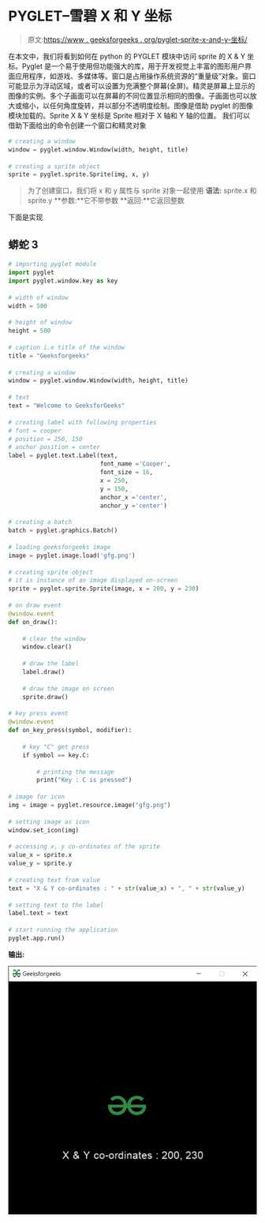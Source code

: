 # PYGLET–雪碧 X 和 Y 坐标

> 原文:[https://www . geeksforgeeks . org/pyglet-sprite-x-and-y-坐标/](https://www.geeksforgeeks.org/pyglet-sprite-x-and-y-co-ordinates/)

在本文中，我们将看到如何在 python 的 PYGLET 模块中访问 sprite 的 X & Y 坐标。Pyglet 是一个易于使用但功能强大的库，用于开发视觉上丰富的图形用户界面应用程序，如游戏、多媒体等。窗口是占用操作系统资源的“重量级”对象。窗口可能显示为浮动区域，或者可以设置为充满整个屏幕(全屏)。精灵是屏幕上显示的图像的实例。多个子画面可以在屏幕的不同位置显示相同的图像。子画面也可以放大或缩小，以任何角度旋转，并以部分不透明度绘制。图像是借助 pyglet 的图像模块加载的。Sprite X & Y 坐标是 Sprite 相对于 X 轴和 Y 轴的位置。
我们可以借助下面给出的命令创建一个窗口和精灵对象

```py
# creating a window
window = pyglet.window.Window(width, height, title)

# creating a sprite object
sprite = pyglet.sprite.Sprite(img, x, y)
```

> 为了创建窗口，我们将 x 和 y 属性与 sprite 对象一起使用
> **语法:** sprite.x 和 sprite.y
> **参数:**它不带参数
> **返回:**它返回整数

下面是实现

## 蟒蛇 3

```py
# importing pyglet module 
import pyglet 
import pyglet.window.key as key

# width of window 
width = 500

# height of window 
height = 500

# caption i.e title of the window 
title = "Geeksforgeeks"

# creating a window 
window = pyglet.window.Window(width, height, title) 

# text  
text = "Welcome to GeeksforGeeks"

# creating label with following properties
# font = cooper
# position = 250, 150
# anchor position = center
label = pyglet.text.Label(text, 
                          font_name ='Cooper', 
                          font_size = 16, 
                          x = 250,  
                          y = 150, 
                          anchor_x ='center',  
                          anchor_y ='center')

# creating a batch 
batch = pyglet.graphics.Batch()

# loading geeksforgeeks image
image = pyglet.image.load('gfg.png')

# creating sprite object
# it is instance of an image displayed on-screen
sprite = pyglet.sprite.Sprite(image, x = 200, y = 230)

# on draw event 
@window.event 
def on_draw(): 

    # clear the window 
    window.clear() 

    # draw the label
    label.draw() 

    # draw the image on screen
    sprite.draw()

# key press event     
@window.event 
def on_key_press(symbol, modifier): 

    # key "C" get press 
    if symbol == key.C: 

        # printing the message
        print("Key : C is pressed")

# image for icon 
img = image = pyglet.resource.image("gfg.png") 

# setting image as icon 
window.set_icon(img) 

# accessing x, y co-ordinates of the sprite
value_x = sprite.x
value_y = sprite.y

# creating text from value
text = "X & Y co-ordinates : " + str(value_x) + ", " + str(value_y)

# setting text to the label
label.text = text

# start running the application 
pyglet.app.run()
```

**输出:**

![](img/82dfc6ccbeefdeb5ef93919362d89394.png)